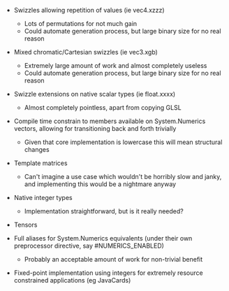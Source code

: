 - Swizzles allowing repetition of values (ie vec4.xzzz)
  - Lots of permutations for not much gain
  - Could automate generation process, but large binary size for no real reason
- Mixed chromatic/Cartesian swizzles (ie vec3.xgb)
  - Extremely large amount of work and almost completely useless
  - Could automate generation process, but large binary size for no real reason

- Swizzle extensions on native scalar types (ie float.xxxx)
  - Almost completely pointless, apart from copying GLSL
- Compile time constrain to members available on System.Numerics vectors, allowing for transitioning back and forth trivially
  - Given that core implementation is lowercase this will mean structural changes
- Template matrices
  - Can't imagine a use case which wouldn't be horribly slow and janky, and implementing this would be a nightmare anyway
- Native integer types
  - Implementation straightforward, but is it really needed?
- Tensors

- Full aliases for System.Numerics equivalents (under their own preprocessor directive, say #NUMERICS_ENABLED)
  - Probably an acceptable amount of work for non-trivial benefit
- Fixed-point implementation using integers for extremely resource constrained applications (eg JavaCards)

